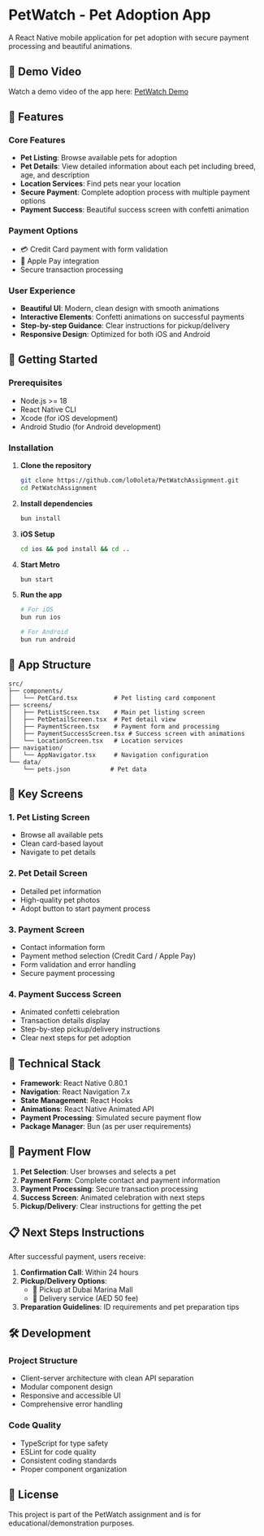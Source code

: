 # PetWatch - Pet Adoption App

A React Native mobile application for pet adoption with secure payment processing and beautiful animations.

## 🎥 Demo Video

Watch a demo video of the app here: [PetWatch Demo](https://drive.google.com/file/d/15QMbwoTLZo958j9qDnD9w5T_Cfer2ooQ/view?usp=sharing)

## 🐾 Features

### Core Features
- **Pet Listing**: Browse available pets for adoption
- **Pet Details**: View detailed information about each pet including breed, age, and description
- **Location Services**: Find pets near your location
- **Secure Payment**: Complete adoption process with multiple payment options
- **Payment Success**: Beautiful success screen with confetti animation

### Payment Options
- 💳 Credit Card payment with form validation
-  Apple Pay integration
- Secure transaction processing

### User Experience
- **Beautiful UI**: Modern, clean design with smooth animations
- **Interactive Elements**: Confetti animations on successful payments
- **Step-by-step Guidance**: Clear instructions for pickup/delivery
- **Responsive Design**: Optimized for both iOS and Android

## 🚀 Getting Started

### Prerequisites
- Node.js >= 18
- React Native CLI
- Xcode (for iOS development)
- Android Studio (for Android development)

### Installation

1. **Clone the repository**
   ```bash
   git clone https://github.com/lo0oleta/PetWatchAssignment.git
   cd PetWatchAssignment
   ```

2. **Install dependencies**
   ```bash
   bun install
   ```

3. **iOS Setup**
   ```bash
   cd ios && pod install && cd ..
   ```

4. **Start Metro**
   ```bash
   bun start
   ```

5. **Run the app**
   ```bash
   # For iOS
   bun run ios
   
   # For Android
   bun run android
   ```

## 📱 App Structure

```
src/
├── components/
│   └── PetCard.tsx          # Pet listing card component
├── screens/
│   ├── PetListScreen.tsx    # Main pet listing screen
│   ├── PetDetailScreen.tsx  # Pet detail view
│   ├── PaymentScreen.tsx    # Payment form and processing
│   ├── PaymentSuccessScreen.tsx # Success screen with animations
│   └── LocationScreen.tsx   # Location services
├── navigation/
│   └── AppNavigator.tsx     # Navigation configuration
└── data/
    └── pets.json           # Pet data
```

## 🎨 Key Screens

### 1. Pet Listing Screen
- Browse all available pets
- Clean card-based layout
- Navigate to pet details

### 2. Pet Detail Screen
- Detailed pet information
- High-quality pet photos
- Adopt button to start payment process

### 3. Payment Screen
- Contact information form
- Payment method selection (Credit Card / Apple Pay)
- Form validation and error handling
- Secure payment processing

### 4. Payment Success Screen
- Animated confetti celebration
- Transaction details display
- Step-by-step pickup/delivery instructions
- Clear next steps for pet adoption

## 🔧 Technical Stack

- **Framework**: React Native 0.80.1
- **Navigation**: React Navigation 7.x
- **State Management**: React Hooks
- **Animations**: React Native Animated API
- **Payment Processing**: Simulated secure payment flow
- **Package Manager**: Bun (as per user requirements)

## 🎯 Payment Flow

1. **Pet Selection**: User browses and selects a pet
2. **Payment Form**: Complete contact and payment information
3. **Payment Processing**: Secure transaction processing
4. **Success Screen**: Animated celebration with next steps
5. **Pickup/Delivery**: Clear instructions for getting the pet

## 📋 Next Steps Instructions

After successful payment, users receive:
1. **Confirmation Call**: Within 24 hours
2. **Pickup/Delivery Options**:
   - 📍 Pickup at Dubai Marina Mall
   - 🚚 Delivery service (AED 50 fee)
3. **Preparation Guidelines**: ID requirements and pet preparation tips

## 🛠️ Development

### Project Structure
- Client-server architecture with clean API separation
- Modular component design
- Responsive and accessible UI
- Comprehensive error handling

### Code Quality
- TypeScript for type safety
- ESLint for code quality
- Consistent coding standards
- Proper component organization

## 📄 License

This project is part of the PetWatch assignment and is for educational/demonstration purposes.




